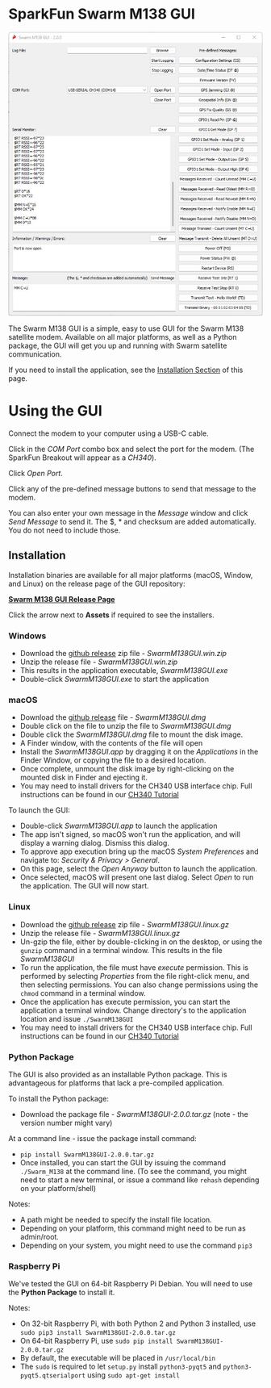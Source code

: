 SparkFun Swarm M138 GUI
========================================

![Swarm M138 GUI](images/GUI_1.jpg)

The Swarm M138 GUI is a simple, easy to use GUI for the Swarm M138 satellite modem. Available on all major platforms, as well as a Python package, the GUI will get you up and running with Swarm satellite communication. 

If you need to install the application, see the [Installation Section](#installation) of this page.

# Using the GUI

Connect the modem to your computer using a USB-C cable.

Click in the *COM Port* combo box and select the port for the modem. (The SparkFun Breakout will appear as a *CH340*).

Click *Open Port*.

Click any of the pre-defined message buttons to send that message to the modem.

You can also enter your own message in the *Message* window and click *Send Message* to send it. The $, * and checksum are added automatically. You do not need to include those.

## Installation

Installation binaries are available for all major platforms (macOS, Window, and Linux) on the release page of the GUI repository:

[**Swarm M138 GUI Release Page**](https://github.com/sparkfun/SparkFun_Swarm_M138_GUI/releases)

Click the arrow next to **Assets** if required to see the installers.

### Windows
* Download the [github release](https://github.com/sparkfun/SparkFun_Swarm_M138_GUI/releases) zip file - *SwarmM138GUI.win.zip*
* Unzip the release file - *SwarmM138GUI.win.zip*
* This results in the application executable, *SwarmM138GUI.exe*
* Double-click *SwarmM138GUI.exe* to start the application

### macOS
* Download the [github release](https://github.com/sparkfun/SparkFun_Swarm_M138_GUI/releases) file - *SwarmM138GUI.dmg*
* Double click on the file to unzip the file to *SwarmM138GUI.dmg*
* Double click the *SwarmM138GUI.dmg* file to mount the disk image. 
* A Finder window, with the contents of the file will open
* Install the *SwarmM138GUI.app* by dragging it on the *Applications* in the Finder Window, or copying the file to a desired location.
* Once complete, unmount the disk image by right-clicking on the mounted disk in Finder and ejecting it.
* You may need to install drivers for the CH340 USB interface chip. Full instructions can be found in our [CH340 Tutorial](https://learn.sparkfun.com/tutorials/how-to-install-ch340-drivers/all#mac-osx)

To launch the GUI:
* Double-click *SwarmM138GUI.app* to launch the application
* The app isn't signed, so macOS won't run the application, and will display a warning dialog. Dismiss this dialog.
* To approve app execution bring up the macOS *System Preferences* and navigate to: *Security & Privacy > General*. 
* On this page, select the *Open Anyway* button to launch the application.
* Once selected, macOS will present one last dialog. Select *Open* to run the application. The GUI will now start.

### Linux
* Download the [github release](https://github.com/sparkfun/SparkFun_Swarm_M138_GUI/releases) zip file - *SwarmM138GUI.linux.gz*
* Unzip the release file - *SwarmM138GUI.linux.gz*
* Un-gzip the file, either by double-clicking in on the desktop, or using the `gunzip` command in a terminal window. This results in the file *SwarmM138GUI* 
* To run the application, the file must have *execute* permission. This is performed by selecting *Properties* from the file right-click menu, and then selecting permissions. You can also change permissions using the `chmod` command in a terminal window.
* Once the application has execute permission, you can start the application a terminal window. Change directory's to the application location and issue `./SwarmM138GUI`
* You may need to install drivers for the CH340 USB interface chip. Full instructions can be found in our [CH340 Tutorial](https://learn.sparkfun.com/tutorials/how-to-install-ch340-drivers/all#linux)

### Python Package
The GUI is also provided as an installable Python package. This is advantageous for platforms that lack a pre-compiled application. 

To install the Python package:
* Download the package file - *SwarmM138GUI-2.0.0.tar.gz* (note - the version number might vary)

At a command line - issue the package install command:

* `pip install SwarmM138GUI-2.0.0.tar.gz`
* Once installed, you can start the GUI by issuing the command `./Swarm_M138` at the command line. (To see the command, you might need to start a new terminal, or issue a command like `rehash` depending on your platform/shell)

Notes:
* A path might be needed to specify the install file location.
* Depending on your platform, this command might need to be run as admin/root.
* Depending on your system, you might need to use the command `pip3`

### Raspberry Pi
We've tested the GUI on 64-bit Raspberry Pi Debian. You will need to use the **Python Package** to install it.

Notes:
* On 32-bit Raspberry Pi, with both Python 2 and Python 3 installed, use `sudo pip3 install SwarmM138GUI-2.0.0.tar.gz`
* On 64-bit Raspberry Pi, use `sudo pip install SwarmM138GUI-2.0.0.tar.gz`
* By default, the executable will be placed in `/usr/local/bin`
* The `sudo` is required to let `setup.py` install `python3-pyqt5` and `python3-pyqt5.qtserialport` using `sudo apt-get install`
